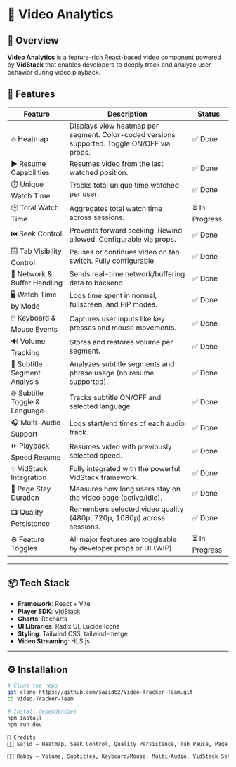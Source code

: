 # 🎥 Video Analytics


## 🧩 Overview

**Video Analytics** is a feature-rich React-based video component powered by **VidStack** that enables developers to deeply track and analyze user behavior during video playback.


## 🚀 Features

| Feature                        | Description                                                                                                                                           | Status     |
|-------------------------------|-------------------------------------------------------------------------------------------------------------------------------------------------------|------------|
| 🔥 Heatmap                    | Displays view heatmap per segment. Color-coded versions supported. Toggle ON/OFF via props.                                                          | ✅ Done     |
| ▶️ Resume Capabilities        | Resumes video from the last watched position.                                                                                                         | ✅ Done     |
| ⏱️ Unique Watch Time          | Tracks total unique time watched per user.                                                                                                            | ✅ Done     |
| 🕒 Total Watch Time           | Aggregates total watch time across sessions.                                                                                                          | ⏳ In Progress |
| ⏮️ Seek Control              | Prevents forward seeking. Rewind allowed. Configurable via props.                                                                                     | ✅ Done     |
| 🪟 Tab Visibility Control     | Pauses or continues video on tab switch. Fully configurable.                                                                                          | ✅ Done     |
| 📶 Network & Buffer Handling  | Sends real-time network/buffering data to backend.                                                                                                    | ✅ Done     |
| 🖥️ Watch Time by Mode        | Logs time spent in normal, fullscreen, and PiP modes.                                                                                                 | ✅ Done     |
| 🖱️ Keyboard & Mouse Events   | Captures user inputs like key presses and mouse movements.                                                                                            | ✅ Done     |
| 🔊 Volume Tracking            | Stores and restores volume per segment.                                                                                                               | ✅ Done     |
| 📝 Subtitle Segment Analysis  | Analyzes subtitle segments and phrase usage (no resume supported).                                                                                    | ✅ Done     |
| 🌐 Subtitle Toggle & Language | Tracks subtitle ON/OFF and selected language.                                                                                                         | ✅ Done     |
| 🎧 Multi-Audio Support        | Logs start/end times of each audio track.                                                                                                             | ✅ Done     |
| ⏩ Playback Speed Resume      | Resumes video with previously selected speed.                                                                                                         | ✅ Done     |
| 💡 VidStack Integration       | Fully integrated with the powerful VidStack framework.                                                                                                | ✅ Done     |
| 🧍 Page Stay Duration         | Measures how long users stay on the video page (active/idle).                                                                                          | ✅ Done     |
| 📺 Quality Persistence        | Remembers selected video quality (480p, 720p, 1080p) across sessions.                                                                                 | ✅ Done     |
| ⚙️ Feature Toggles            | All major features are toggleable by developer props or UI (WIP).                                                                                      | ⏳ In Progress |

---

## 📦 Tech Stack

- **Framework**: React + Vite
- **Player SDK**: [VidStack](https://vidstack.io/)
- **Charts**: Recharts
- **UI Libraries**: Radix UI, Lucide Icons
- **Styling**: Tailwind CSS, tailwind-merge
- **Video Streaming**: HLS.js

---

## ⚙️ Installation

```bash
# Clone the repo
git clone https://github.com/sazid62/Video-Tracker-Team.git
cd Video-Tracker-Team

# Install dependencies
npm install
npm run dev

🧠 Credits
👨‍💻 Sajid – Heatmap, Seek Control, Quality Persistence, Tab Pause, Page Time, Playback Resume

👨‍💻 Rabby – Volume, Subtitles, Keyboard/Mouse, Multi-Audio, VidStack Setup


